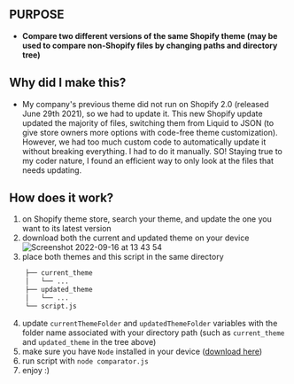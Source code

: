 ## PURPOSE
- **Compare two different versions of the same Shopify theme (may be used to compare non-Shopify files by changing paths and directory tree)**

## Why did I make this?
- My company's previous theme did not run on Shopify 2.0 (released June 29th 2021), so we had to update it. This new Shopify update updated the majority of files, switching them from Liquid to JSON (to give store owners more options with code-free theme customization). However, we had too much custom code to automatically update it without breaking everything. I had to do it manually. SO! Staying true to my coder nature, I found an efficient way to only look at the files that needs updating.

## How does it work?
1. on Shopify theme store, search your theme, and update the one you want to its latest version
2. download both the current and updated theme on your device
![Screenshot 2022-09-16 at 13 43 54](https://user-images.githubusercontent.com/35432060/190632154-72d47ade-93d0-44ad-bccd-3dc9af65b68e.png)
3. place both themes and this script in the same directory
  
```bash
    ├── current_theme
    │   └── ...
    ├── updated_theme  
    │   └── ...                
    └── script.js
```
4. update `currentThemeFolder` and `updatedThemeFolder` variables with the folder name associated with your directory path (such as `current_theme` and `updated_theme` in the tree above)
5. make sure you have `Node` installed in your device ([download here](https://nodejs.org/en/download/))
6. run script with `node comparator.js`
7. enjoy :)
